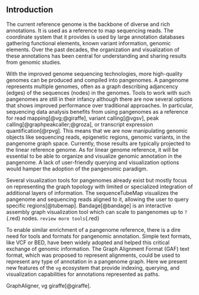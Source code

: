 <link rel="stylesheet" href="https://use.fontawesome.com/releases/v5.7.2/css/all.css">

## Introduction

The current reference genome is the backbone of diverse and rich annotations. 
It is used as a reference to map sequencing reads.
The coordinate system that it provides is used by large annotation databases gathering functional elements, known variant information, genomic elements. 
Over the past decades, the organization and visualization of these annotations has been central for understanding and sharing results from genomic studies.

With the improved genome sequencing technologies, more high-quality genomes can be produced and compiled into pangenomes.
A pangenome represents multiple genomes, often as a graph describing adjancency (edges) of the sequences (nodes) in the genomes.
Tools to work with such pangenomes are still in their infancy although there are now several options that shows improved performance over traditional approaches.
In particular, sequencing data analysis benefits from using pangenomes as a reference for read mapping[@vg;@giraffe], variant calling[@vgsv], peak calling[@graphpeakcaller;@groza], or transcript expression quantification[@rpvg].
This means that we are now manipulating genomic objects like sequencing reads, epigenetic regions, genomic variants, in the pangenome graph space.
Currently, those results are typically projected to the linear reference genome.
As for linear genome reference, it will be essential to be able to organize and visualize genomic annotation in the pangenome.
A lack of user-friendly querying and visualization options would hamper the adoption of the pangenomic paradigm.

Several visualization tools for pangenomes already exist but mostly focus on representing the graph topology with limited or specialized integration of additional layers of information. 
The sequenceTubeMap visualizes the pangenome and sequencing reads aligned to it, allowing the user to query specific regions[@tubemap].
Bandage[@bandage] is an interactive assembly graph visualization tool which can scale to pangenomes up to `?`{.red} nodes.
`review more tools`{.red}

To enable similar enrichment of a pangenome reference, there is a dire need for tools and formats for pangenomic annotation. 
Simple text formats, like VCF or BED, have been widely adopted and helped this critical exchange of genomic information. 
The Graph Alignment Format (GAF) text format, which was proposed to represent alignments, could be used to represent any type of annotation in a pangenome graph.
Here we present new features of the `vg` ecosystem that provide indexing, querying, and visualization capabilities for annotations represented as paths.

GraphAligner, vg giraffe[@giraffe].

